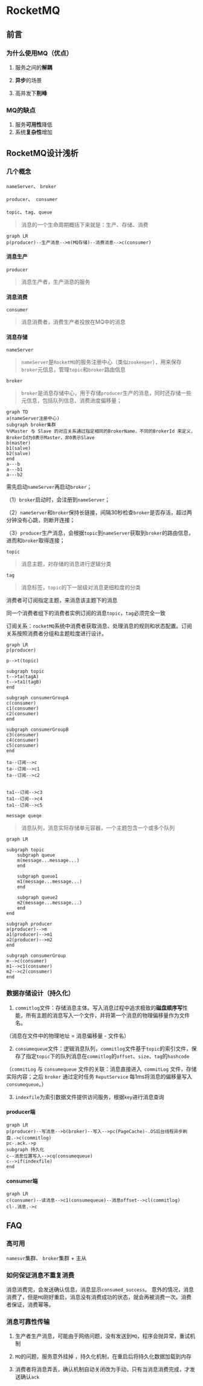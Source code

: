# RocketMQ



## 前言

### 为什么使用MQ（优点）

1. 服务之间的**解耦**

2. **异步**的场景

3. 高并发下**削峰**

### MQ的缺点

1. 服务**可用性**降低
2. 系统**复杂性**增加



## RocketMQ设计浅析

### 几个概念


`nameServer`、 `broker`

`producer`、` consumer`

`topic`、`tag`、`queue`

> 消息的一个生命周期概括下来就是：生产、存储、消费

```mermaid
graph LR
p(producer)--生产消息-->m(MQ存储)--消费消息-->c(consumer)
```

#### 消息生产

`producer`

> 消息生产者，生产消息的服务

#### 消息消费

`consumer`

> 消息消费者，消费生产者投放在MQ中的消息

#### 消息存储

`nameServer`

> `nameServer`是`RocketMQ`的服务注册中心（类似`zookeeper`），用来保存`broker`元信息，管理`topic`和`broker`路由信息

`broker`

> `broker`是消息存储中心，用于存储`producer`生产的消息，同时还存储一些元信息，包括队列信息、消费进度偏移量；

```mermaid
graph TD
a(nameServer注册中心)
subgraph broker集群
%%Master 与 Slave 的对应关系通过指定相同的BrokerName，不同的BrokerId 来定义，BrokerId为0表示Master，非0表示Slave
b(master)
b1(salve)
b2(salve)
end
a---b
a---b1
a---b2

```

需先启动`nameServer`再启动`broker`；

（1）`broker`启动时，会注册到`nameServer`；

（2）`nameServer`和`broker`保持长链接，间隔30秒检查`broker`是否存活，超过两分钟没有心跳，则断开连接；

（3）`producer`生产消息，会根据`topic`到`nameServer`获取到`broker`的路由信息，进而和`broker`取得连接；



`topic`

> 消息主题，对存储的消息进行逻辑分类

`tag`

> 消息标签，`topic`的下一层级对消息更细粒度的分类


消费者可订阅指定主题，来消息该主题下的消息

同一个消费者组下的消费者实例订阅的消息`topic`，`tag`必须完全一致

订阅关系：`rocketMQ`系统中消费者获取消息、处理消息的规则和状态配置。订阅关系按照消费者分组和主题粒度进行设计。

```mermaid
graph LR
p(producer)

p-->t(topic)

subgraph topic
t-->ta(tagA)
t-->ta1(tagB)
end

subgraph consumerGroupA
c(consumer)
c1(consumer)
c2(consumer)
end

subgraph consumerGroupB
c3(consumer)
c4(consumer)
c5(consumer)
end

ta--订阅-->c
ta--订阅-->c1
ta--订阅-->c2


ta1--订阅-->c3
ta1--订阅-->c4
ta1--订阅-->c5

```


`message queqe`

> 消息队列，消息实际存储单元容器，一个主题包含一个或多个队列

```mermaid
graph LR

subgraph topic
    subgraph queue
    m(message...message...)
    end
    
    subgraph queue1
    m1(message...message...)
    end
    
    subgraph queue2
    m2(message...message...)
    end
end

subgraph producer
a(producer)-->m
a1(producer)-->m1
a2(producer)-->m2
end

subgraph consumerGroup
m-->c(consumer)
m1-->c1(consumer)
m2-->c2(consumer)
end
```




### 数据存储设计（持久化）

1. `commitlog`文件：存储消息主体。写入消息过程中追求极致的**磁盘顺序写**性能，所有主题的消息写入一个文件，并将第一个消息的物理偏移量作为文件名。

（消息在文件中的物理地址 = 消息偏移量 - 文件名）

2. `consumequeue`文件：逻辑消息队列，`commitlog`文件基于`topic`的索引文件，保存了指定`topic`下的队列消息在`commitlog`的`offset`、`size`、`tag`的`hashcode`

（`commitLog` 与 `consumequeue` 文件的关联：消息直接进入` commitLog` 文件，存储实际内容；之后 `broker` 通过定时任务 `ReputService` 每1ms将消息的偏移量写入 `consumequeue`。）

3. `indexfile`为索引数据文件提供访问服务，根据`key`进行消息查询

#### producer端

```mermaid
graph LR
p(producer)--写消息-->b(broker)--写入-->pc(PageCache)-.OS后台线程异步刷盘.->c(commitlog)
pc-.ack.->p
subgraph 持久化
c--消息位置写入-->cq(consumequeue)
c-->if(indexfile)
end

```

#### consumer端

```mermaid
graph LR
c(consumer)--读消息-->c1(consumequeue)--消息offset-->cl(commitlog)
cl-.消息.->c
```





## FAQ

### 高可用

`namesvr`集群、 `broker`集群 + 主从



### 如何保证消息不重复消费

消息消费完，会发送确认信息，消息显示`consumed_success`。
意外的情况，消息消费了，但是`MQ`刚好重启，消息没有消费成功的状态，就会再被消费一次。消费者保证，消费幂等。



### 消息可靠性传输

1. 生产者生产消息，可能由于网络问题，没有发送到`MQ`，程序会抛异常，重试机制

2. `MQ`的问题，服务意外挂掉 ，持久化机制，在重启后将持久化数据加载到内存

3. 消费者将消息弄丢，确认机制自动关闭改为手动，只有当消息消费完成，才发送确认`ack`






